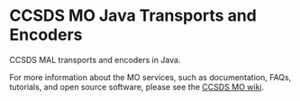 CCSDS MO Java Transports and Encoders
============

CCSDS MAL transports and encoders in Java.


For more information about the MO services, such as documentation, FAQs, tutorials, and open source software, please see the [CCSDS MO wiki](http://github.com/esa/CCSDS_MO/wiki).
